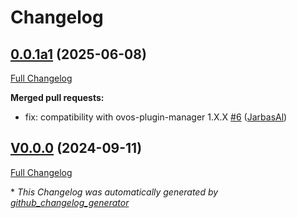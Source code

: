 # Changelog

## [0.0.1a1](https://github.com/OpenVoiceOS/ovos-microphone-plugin-sounddevice/tree/0.0.1a1) (2025-06-08)

[Full Changelog](https://github.com/OpenVoiceOS/ovos-microphone-plugin-sounddevice/compare/V0.0.0...0.0.1a1)

**Merged pull requests:**

- fix: compatibility with ovos-plugin-manager 1.X.X [\#6](https://github.com/OpenVoiceOS/ovos-microphone-plugin-sounddevice/pull/6) ([JarbasAl](https://github.com/JarbasAl))

## [V0.0.0](https://github.com/OpenVoiceOS/ovos-microphone-plugin-sounddevice/tree/V0.0.0) (2024-09-11)

[Full Changelog](https://github.com/OpenVoiceOS/ovos-microphone-plugin-sounddevice/compare/0.0.0...V0.0.0)



\* *This Changelog was automatically generated by [github_changelog_generator](https://github.com/github-changelog-generator/github-changelog-generator)*
